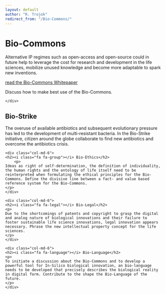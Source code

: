 ```yaml
---
layout: default
author: "R. Trojok"
redirect_from: "/Bio-Commons/"
---
```

<div class="jumbotron">
	<div class="container">
	<h1><i class="fa fa-university"></i> Bio-Commons</h1>
    <p>
    Alternative IP regimes such as open-access and open-source could in future help to leverage the cost for research and development in the life sciences, mobilize unused knowledge and become more adaptable to spark new inventions. 
    </p>
    <p>
            <a href="/bio/commons/white-paper/" class="btn btn-primary btn-xs" role="button">read the Bio-Commons Whitepaper  <i class="fa fa-file-text-o"></i> </a>
    </p>
        <p>
    Discuss how to make best use of the Bio-Commons.
    </p>

	</div>
</div>
 
<div class="container">
	<div class="col-md-6">
	<h2><i class="fa fa-rocket"></i> Bio-Strike</h2>
	<p>
	The overuse of available antibiotics and subsequent evolutionary pressure has led to the development of multi-resistant bacteria. In the Bio-Strike initiative, citizen around the globe collaborate to find new antibiotics and overcome the antibiotics crisis.
	</p>
	</div>
	
	
	
	<div class="col-md-6">
	<h2><i class="fa fa-group"></i> Bio-Ethics</h2>
		<p>
	Ideas as right of self-determination, the definition of individuality, the human rights and the ontology of life itself need to be reinterpreted when formulating the ethical principles for the Bio-Commons. Define the divisive line between a fact- and value based reference system for the Bio-Commons.
	</p>
	</div>
	
	<div class="col-md-6">
	<h2><i class="fa fa-legal"></i> Bio-Legal</h2>
	<p>
	Due to the shortcomings of patents and copyright to grasp the digital and analog nature of biological innovations and their failure to foster sustainable life science innovations, legal innovation appears necessary. Phrase the new intellectual property concept for the life sciences.
	</p>
	</div>
	
	<div class="col-md-6">
	<h2><i class="fa fa-language"></i> Bio-Language</h2>
	<p>
	To initiate a discussion about the Bio-Commons and to develop a powerful tool for In-Silico biological innovation, an bio-language needs to be developed that precisely describes the biological reality in digital form. Contribute to the shape the Bio-Language of the future.
	</p>
	</div>
</div>
